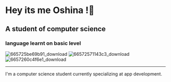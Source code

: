 # Hey its me Oshina !👋
## A student of computer science 
### language learnt on basic level
![665725be69b91_download](https://github.com/Oshinoko677/oshinoko677/assets/160755999/e11f8468-fa82-4e89-a586-91f47937b4f7)
![66572571143c3_download](https://github.com/Oshinoko677/oshinoko677/assets/160755999/e3368578-9bc5-44f5-8efe-c0902ec01030)
![6657260c4f6e1_download](https://github.com/Oshinoko677/oshinoko677/assets/160755999/4506bb9b-f5dc-4125-b34a-0b66c17fd63f)

---
I'm a computer science student currently specializing at app development.

